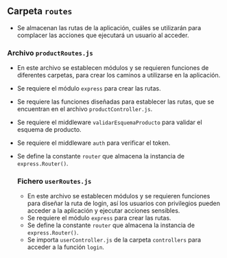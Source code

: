 ## Carpeta `routes`
- Se almacenan las rutas de la aplicación, cuáles se utilizarán para complacer las acciones que ejecutará un usuario al acceder.

### Archivo `productRoutes.js`
- En este archivo se establecen módulos y se requieren funciones de diferentes carpetas, para crear los caminos a utilizarse en la aplicación.
- Se requiere el módulo `express` para crear las rutas.
- Se requiere las funciones diseñadas para establecer las rutas, que se encuentran en el archivo `productController.js`.
- Se requiere el middleware `validarEsquemaProducto` para validar el esquema de producto.
- Se requiere el middleware `auth` para verificar el token.
- Se define la constante `router` que almacena la instancia de `express.Router()`.
  
  ### Fichero `userRoutes.js`
  - En este archivo se establecen módulos y se requieren funciones para diseñar la ruta de login, así los usuarios con privilegios pueden acceder a la aplicación y ejecutar acciones sensibles.
  - Se requiere el módulo `express` para crear las rutas.
  - Se define la constante `router` que almacena la instancia de `express.Router()`.
  - Se importa `userController.js` de la carpeta `controllers` para acceder a la función `login`.
